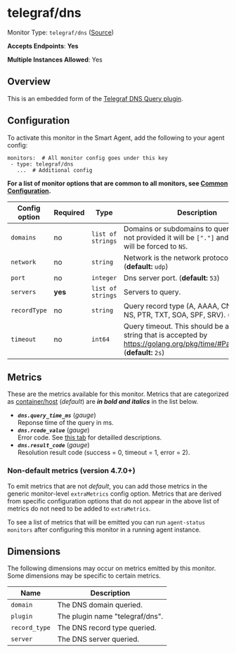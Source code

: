 
<!--- Generated by to-integrations-repo script in Smart Agent repo, DO NOT MODIFY HERE --->
<!--- GENERATED BY gomplate from scripts/docs/templates/monitor-page.md.tmpl --->

# telegraf/dns

Monitor Type: `telegraf/dns` ([Source](https://github.com/signalfx/signalfx-agent/tree/main/pkg/monitors/telegraf/monitors/dns))

**Accepts Endpoints**: **Yes**

**Multiple Instances Allowed**: Yes

## Overview

This is an embedded form of the [Telegraf DNS Query
plugin](https://github.com/influxdata/telegraf/tree/master/plugins/inputs/dns_query).


## Configuration

To activate this monitor in the Smart Agent, add the following to your
agent config:

```
monitors:  # All monitor config goes under this key
 - type: telegraf/dns
   ...  # Additional config
```

**For a list of monitor options that are common to all monitors, see [Common
Configuration](../monitor-config.html#common-configuration).**


| Config option | Required | Type | Description |
| --- | --- | --- | --- |
| `domains` | no | `list of strings` | Domains or subdomains to query. If this is not provided it will be `["."]` and `RecordType` will be forced to `NS`. |
| `network` | no | `string` | Network is the network protocol name. (**default:** `udp`) |
| `port` | no | `integer` | Dns server port. (**default:** `53`) |
| `servers` | **yes** | `list of strings` | Servers to query. |
| `recordType` | no | `string` | Query record type (A, AAAA, CNAME, MX, NS, PTR, TXT, SOA, SPF, SRV). (**default:** `NS`) |
| `timeout` | no | `int64` | Query timeout. This should be a duration string that is accepted by https://golang.org/pkg/time/#ParseDuration. (**default:** `2s`) |


## Metrics

These are the metrics available for this monitor.
Metrics that are categorized as
[container/host](https://docs.splunk.com/observability/admin/subscription-usage/monitor-imm-billing-usage.html#about-custom-bundled-and-high-resolution-metrics)
(*default*) are ***in bold and italics*** in the list below.


 - ***`dns.query_time_ms`*** (*gauge*)<br>    Reponse time of the query in ms.
 - ***`dns.rcode_value`*** (*gauge*)<br>    Error code. See [this tab](https://github.com/influxdata/telegraf/tree/master/plugins/inputs/dns_query#rcode-descriptions) for detailled descriptions.
 - ***`dns.result_code`*** (*gauge*)<br>    Resolution result code (success = 0, timeout = 1, error = 2).

### Non-default metrics (version 4.7.0+)

To emit metrics that are not _default_, you can add those metrics in the
generic monitor-level `extraMetrics` config option.  Metrics that are derived
from specific configuration options that do not appear in the above list of
metrics do not need to be added to `extraMetrics`.

To see a list of metrics that will be emitted you can run `agent-status
monitors` after configuring this monitor in a running agent instance.

## Dimensions

The following dimensions may occur on metrics emitted by this monitor.  Some
dimensions may be specific to certain metrics.

| Name | Description |
| ---  | ---         |
| `domain` | The DNS domain queried. |
| `plugin` | The plugin name "telegraf/dns". |
| `record_type` | The DNS record type queried. |
| `server` | The DNS server queried. |



